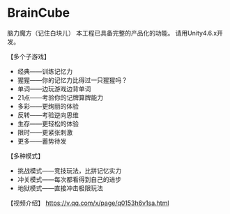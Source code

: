 # BrainCube
脑力魔方（记住白块儿）
本工程已具备完整的产品化的功能。
请用Unity4.6.x开发。

【多个子游戏】
- 经典——训练记忆力
- 猩猩——你的记忆力比得过一只猩猩吗？ 
- 单词——边玩游戏边背单词
- 21点——考验你的记牌算牌能力
- 多彩——更绚丽的体验
- 反转——考验逆向思维
- 生存——更轻松的体验
- 限时——更紧张刺激
- 更多——蓄势待发

【多种模式】
- 挑战模式——竞技玩法，比拼记忆实力
- 冲关模式——每次都看得到自己的进步
- 地狱模式——直接冲击极限玩法

【视频介绍】
https://v.qq.com/x/page/q0153h6v1sa.html


